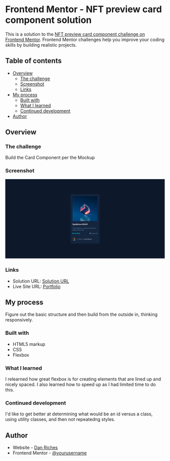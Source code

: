 # Frontend Mentor - NFT preview card component solution

This is a solution to the [NFT preview card component challenge on Frontend Mentor](https://www.frontendmentor.io/challenges/nft-preview-card-component-SbdUL_w0U). Frontend Mentor challenges help you improve your coding skills by building realistic projects.

## Table of contents

- [Overview](#overview)
  - [The challenge](#the-challenge)
  - [Screenshot](#screenshot)
  - [Links](#links)
- [My process](#my-process)
  - [Built with](#built-with)
  - [What I learned](#what-i-learned)
  - [Continued development](#continued-development)
- [Author](#author)

## Overview

### The challenge

Build the Card Component per the Mockup

### Screenshot

![](./screenshot.png)

### Links

- Solution URL: [Solution URL](https://danrichdan.github.io/nft-card-component/)
- Live Site URL: [Portfolio](https://danriches.com)

## My process

Figure out the basic structure and then build from the outside in, thinking responsively.

### Built with

- HTML5 markup
- CSS
- Flexbox

### What I learned

I relearned how great flexbox is for creating elements that are lined up and nicely spaced. I also learned how to speed up as I had limited time to do this.

### Continued development

I'd like to get better at determining what would be an id versus a class, using utility classes, and then not repeatedng styles.

## Author

- Website - [Dan Riches](https://www.danriches.com)
- Frontend Mentor - [@yourusername](https://www.frontendmentor.io/profile/danrichdan)
